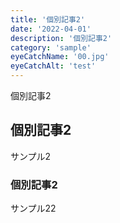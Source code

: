 ```yaml
---
title: '個別記事2'
date: '2022-04-01'
description: '個別記事2'
category: 'sample'
eyeCatchName: '00.jpg'
eyeCatchAlt: 'test'
---
```


個別記事2

## 個別記事2

サンプル2

### 個別記事2

サンプル22